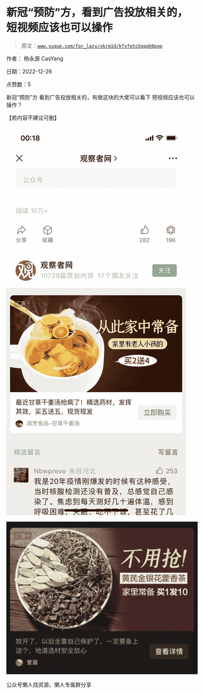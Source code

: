 # 新冠“预防”方，看到广告投放相关的，短视频应该也可以操作

> 原文：[`www.yuque.com/for_lazy/xkrm14/kfvfeto5qppb0pgp`](https://www.yuque.com/for_lazy/xkrm14/kfvfeto5qppb0pgp)



作者： 杨永源 CasYang



日期：2022-12-26



点赞数：5

<ne-hole id="u0367ba8f" data-lake-id="u0367ba8f"><ne-card data-card-name="hr" data-card-type="block" id="dcTmA" data-event-boundary="card">

新冠“预防”方 看到广告投放相关的，有做这块的大佬可以看下 短视频应该也可以操作？



【若内容不建议可删】



<ne-card data-card-name="image" data-card-type="inline" id="OJaL2" data-event-boundary="card">![](img/eedd151a76b782a9b3422de22b32ddd8.png)</ne-card>



<ne-card data-card-name="image" data-card-type="inline" id="BA7T2" data-event-boundary="card">![](img/cb60cd06d159a01a073a2cda02975bbe.png)</ne-card>

<ne-hole id="u276a692b" data-lake-id="u276a692b"><ne-card data-card-name="hr" data-card-type="block" id="NVsra" data-event-boundary="card">

公众号懒人找资源，懒人专属群分享

</ne-card></ne-hole></ne-card></ne-hole>